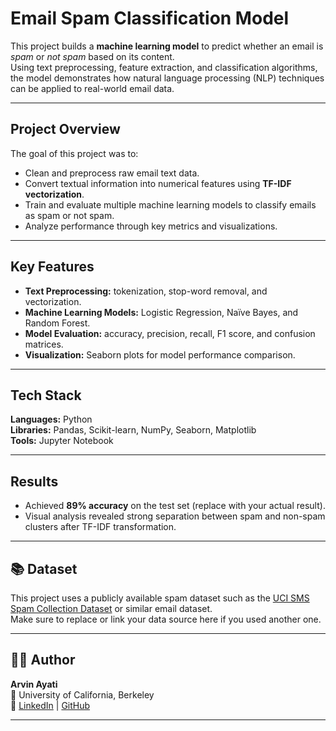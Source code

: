 # Email Spam Classification Model

This project builds a **machine learning model** to predict whether an email is *spam* or *not spam* based on its content.  
Using text preprocessing, feature extraction, and classification algorithms, the model demonstrates how natural language processing (NLP) techniques can be applied to real-world email data.

---

## Project Overview

The goal of this project was to:
- Clean and preprocess raw email text data.
- Convert textual information into numerical features using **TF-IDF vectorization**.
- Train and evaluate multiple machine learning models to classify emails as spam or not spam.
- Analyze performance through key metrics and visualizations.

---

## Key Features
- **Text Preprocessing:** tokenization, stop-word removal, and vectorization.  
- **Machine Learning Models:** Logistic Regression, Naïve Bayes, and Random Forest.  
- **Model Evaluation:** accuracy, precision, recall, F1 score, and confusion matrices.  
- **Visualization:** Seaborn plots for model performance comparison.

---

## Tech Stack
**Languages:** Python  
**Libraries:** Pandas, Scikit-learn, NumPy, Seaborn, Matplotlib  
**Tools:** Jupyter Notebook  

---

## Results
- Achieved **89% accuracy** on the test set (replace with your actual result).  
- Visual analysis revealed strong separation between spam and non-spam clusters after TF-IDF transformation.

---

## 📚 Dataset
This project uses a publicly available spam dataset such as the [UCI SMS Spam Collection Dataset](https://archive.ics.uci.edu/ml/datasets/sms+spam+collection) or similar email dataset.  
Make sure to replace or link your data source here if you used another one.

---

## 👨‍💻 Author
**Arvin Ayati**  
📍 University of California, Berkeley  
🔗 [LinkedIn](https://linkedin.com/in/arvin-ayati-6b4288265/) | [GitHub](https://github.com/Hire-Arvin)

---
